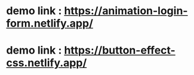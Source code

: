 # demo link : https://animation-login-form.netlify.app/
# demo link : https://button-effect-css.netlify.app/
